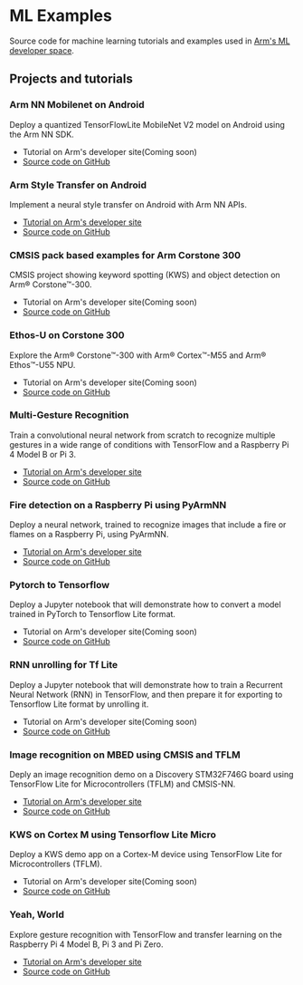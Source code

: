 # ML Examples

Source code for machine learning tutorials and examples used in [Arm's ML developer space](https://developer.arm.com/technologies/machine-learning-on-arm/developer-material).

## Projects and tutorials

### Arm NN Mobilenet on Android
Deploy a quantized TensorFlowLite MobileNet V2 model on Android using the Arm NN SDK.
* Tutorial on Arm's developer site(Coming soon)
* [Source code on GitHub](https://github.com/ARM-software/ML-examples/tree/main/armnn-mobilenet-android/README.md)

### Arm Style Transfer on Android
Implement a neural style transfer on Android with Arm NN APIs.
* [Tutorial on Arm's developer site](https://developer.arm.com/solutions/machine-learning-on-arm/developer-material/how-to-guides/implement-a-neural-style-transfer-on-android-with-arm-nn-apis)
* [Source code on GitHub](https://github.com/ARM-software/ML-examples/tree/main/armnn-style-transfer-android/README.md)

### CMSIS pack based examples for Arm Corstone 300
CMSIS project showing keyword spotting (KWS) and object detection on Arm® Corstone™-300.
* Tutorial on Arm's developer site(Coming soon)
* [Source code on GitHub](https://github.com/ARM-software/ML-examples/tree/main/cmsis-pack-examples/README.md)

### Ethos-U on Corstone 300
Explore the Arm® Corstone™-300 with Arm® Cortex™-M55 and Arm® Ethos™-U55 NPU.

* Tutorial on Arm's developer site(Coming soon)
* [Source code on GitHub](https://github.com/ARM-software/ML-examples/tree/main/ethos-u-corstone-300/README.md)

### Multi-Gesture Recognition
Train a convolutional neural network from scratch to recognize multiple gestures in a wide range of conditions with TensorFlow and a Raspberry Pi 4 Model B or Pi 3.

* [Tutorial on Arm's developer site](https://developer.arm.com/technologies/machine-learning-on-arm/developer-material/how-to-guides/teach-your-pi-multi-gesture)
* [Source code on GitHub](https://github.com/ARM-software/ML-examples/tree/main/multi-gesture-recognition/README.md)

### Fire detection on a Raspberry Pi using PyArmNN
Deploy a neural network, trained to recognize images that include a fire or flames on a Raspberry Pi, using PyArmNN.
* [Tutorial on Arm's developer site](https://developer.arm.com/solutions/machine-learning-on-arm/developer-material/how-to-guides/accelerate-ml-inference-on-raspberry-pi-with-pyarmnn)
* [Source code on GitHub](https://github.com/ARM-software/ML-examples/blob/main/pyarmnn-fire-detection/README.MD)

### Pytorch to Tensorflow
Deploy a Jupyter notebook that will demonstrate how to convert a model trained in PyTorch to Tensorflow Lite format.

* Tutorial on Arm's developer site(Coming soon)
* [Source code on GitHub](https://github.com/ARM-software/ML-examples/tree/main/pytorch-to-tflite/README.md)

### RNN unrolling for Tf Lite
Deploy a Jupyter notebook that will demonstrate how to train a Recurrent Neural Network (RNN) in TensorFlow, and then prepare it for exporting to Tensorflow Lite format by unrolling it.

* Tutorial on Arm's developer site(Coming soon)
* [Source code on GitHub](https://github.com/ARM-software/ML-examples/tree/main/rnn-unrolling-tflite/README.md)

### Image recognition on MBED using CMSIS and TFLM
Deply an image recognition demo on a Discovery STM32F746G board using TensorFlow Lite for Microcontrollers (TFLM) and CMSIS-NN.

* [Tutorial on Arm's developer site](https://developer.arm.com/solutions/machine-learning-on-arm/developer-material/how-to-guides/image-recognition-on-arm-cortex-m-with-cmsis-nn)
* [Source code on GitHub](https://github.com/ARM-software/ML-examples/tree/main/tflm-cmsisnn-mbed-image-recognition/README.md)


### KWS on Cortex M using Tensorflow Lite Micro
Deploy a KWS demo app on a Cortex-M device using TensorFlow Lite for Microcontrollers (TFLM).

* Tutorial on Arm's developer site(Coming soon)
* [Source code on GitHub](https://github.com/ARM-software/ML-examples/tree/main/tflu-kws-cortex-m/README.md)

### Yeah, World
Explore gesture recognition with TensorFlow and transfer learning on the Raspberry Pi 4 Model B, Pi 3 and Pi Zero.

* [Tutorial on Arm's developer site](https://developer.arm.com/technologies/machine-learning-on-arm/developer-material/how-to-guides/teach-your-raspberry-pi-yeah-world)
* [Source code on GitHub](https://github.com/ARM-software/ML-examples/tree/main/yeah-world/README.md)